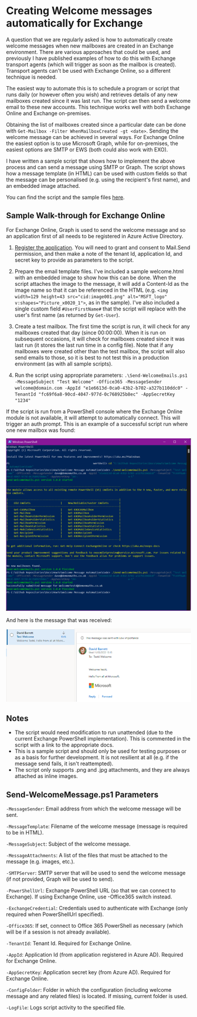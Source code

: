 # Creating Welcome messages automatically for Exchange

A question that we are regularly asked is how to automatically create welcome messages when new mailboxes are created in an Exchange environment.  There are various approaches that could be used, and previously I have published examples of how to do this with Exchange transport agents (which will trigger as soon as the mailbox is created).  Transport agents can't be used with Exchange Online, so a different technique is needed.

The easiest way to automate this is to schedule a program or script that runs daily (or however often you wish) and retrieves details of any new mailboxes created since it was last run.  The script can then send a welcome email to these new accounts.  This technique works well with both Exchange Online and Exchange on-premises.

Obtaining the list of mailboxes created since a particular date can be done with `Get-Mailbox -Filter WhenMailboxCreated -gt <date>`.  Sending the welcome message can be achieved in several ways.  For Exchange Online the easiest option is to use Microsoft Graph, while for on-premises, the easiest options are SMTP or EWS (both could also work with EXO).

I have written a sample script that shows how to implement the above process and can send a message using SMTP or Graph.  The script shows how a message template (in HTML) can be used with custom fields so that the message can be personalised (e.g. using the recipient's first name), and an embedded image attached.

You can find the script and the sample files [here](Code/).

## Sample Walk-through for Exchange Online

For Exchange Online, Graph is used to send the welcome message and so an application first of all needs to be registered in Azure Active Directory.

1. [Register the application](https://docs.microsoft.com/en-us/azure/active-directory/develop/quickstart-register-app).  You will need to grant and consent to Mail.Send permission, and then make a note of the tenant Id, application Id, and secret key to provide as parameters to the script.

2. Prepare the email template files.  I've included a sample welcome.html with an embedded image to show how this can be done.  When the script attaches the image to the message, it will add a Content-Id as the image name so that it can be referenced in the HTML (e.g. `<img width=129 height=43 src="cid:image001.png" alt="MSFT_logo" v:shapes="Picture_x0020_1">`, as in the sample).  I've also included a single custom field `#UserFirstName#` that the script will replace with the user's first name (as returned by `Get-User`).

3. Create a test mailbox.  The first time the script is run, it will check for any mailboxes created that day (since 00:00:00).  When it is run on subsequent occasions, it will check for mailboxes created since it was last run (it stores the last run time in a config file).  Note that if any mailboxes were created other than the test mailbox, the script will also send emails to those, so it is best to not test this in a production environment (as with all sample scripts).

4. Run the script using appropriate parameters: `.\Send-WelcomeEmails.ps1 -MessageSubject "Test Welcome" -Office365 -MessageSender welcome@domain.com -AppId "e1e6613d-0ca0-43b2-b702-a327b110ddc0" -TenantId "fc69f6a8-90cd-4047-977d-0c768925b8ec" -AppSecretKey "1234"`

If the script is run from a PowerShell console where the Exchange Online module is not available, it will attempt to automatically connect.  This will trigger an auth prompt.  This is an example of a successful script run where one new mailbox was found:

![PowerShell Console screenshot showing successful script execution](Images/EXOPSTest.png?raw=true)

And here is the message that was received:

![Welcome Message displayed in OWA](Images/EXOSampleMessage.png?raw=true)

## Notes

* The script would need modification to run unattended (due to the current Exchange PowerShell implementation).  This is commented in the script with a link to the appropriate docs.
* This is a sample script and should only be used for testing purposes or as a basis for further development.  It is not resilient at all (e.g. if the message send fails, it isn't reattempted).
* The script only supports .png and .jpg attachments, and they are always attached as inline images.


## Send-WelcomeMessage.ps1 Parameters

`-MessageSender`: Email address from which the welcome message will be sent.

`-MessageTemplate`: Filename of the welcome message (message is required to be in HTML).

`-MessageSubject`: Subject of the welcome message.

`-MessageAttachments`: A list of the files that must be attached to the message (e.g. images, etc.).

`-SMTPServer`: SMTP server that will be used to send the welcome message (if not provided, Graph will be used to send).

`-PowerShellUrl`: Exchange PowerShell URL (so that we can connect to Exchange).  If using Exchange Online, use -Office365 switch instead.

`-ExchangeCredential`: Credentials used to authenticate with Exchange (only required when PowerShellUrl specified).

`-Office365`: If set, connect to Office 365 PowerShell as necessary (which will be if a session is not already available).

`-TenantId`: Tenant Id.  Required for Exchange Online.

`-AppId`: Application Id (from application registered in Azure AD).  Required for Exchange Online.

`-AppSecretKey`: Application secret key (from Azure AD).  Required for Exchange Online.

`-ConfigFolder`: Folder in which the configuration (including welcome message and any related files) is located.  If missing, current folder is used.

`-LogFile`: Logs script activity to the specified file.